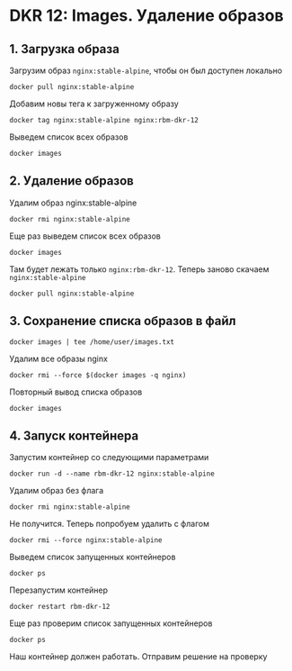 # DKR 12: Images. Удаление образов

## 1. Загрузка образа

Загрузим образ `nginx:stable-alpine`, чтобы он был доступен локально

```console
docker pull nginx:stable-alpine
```

Добавим новы тега к загруженному образу

```console
docker tag nginx:stable-alpine nginx:rbm-dkr-12
```

Выведем список всех образов

```console
docker images
```

## 2. Удаление образов
 
Удалим образ nginx:stable-alpine

```console
docker rmi nginx:stable-alpine
```

Еще раз выведем список всех образов

```console
docker images
```

Там будет лежать только `nginx:rbm-dkr-12`. Теперь заново скачаем `nginx:stable-alpine`

```console
docker pull nginx:stable-alpine
```

## 3. Сохранение списка образов в файл

```console
docker images | tee /home/user/images.txt
```

Удалим все образы nginx

```console
docker rmi --force $(docker images -q nginx)
```

Повторный вывод списка образов

```console
docker images
```

## 4. Запуск контейнера

Запустим контейнер со следующими параметрами

```console
docker run -d --name rbm-dkr-12 nginx:stable-alpine
```

Удалим образ без флага

```console
docker rmi nginx:stable-alpine
```

Не получится. Теперь попробуем удалить с флагом

```console
docker rmi --force nginx:stable-alpine
```

Выведем список запущенных контейнеров

```console
docker ps
```

Перезапустим контейнер

```console
docker restart rbm-dkr-12
```

Еще раз проверим список запущенных контейнеров

```console
docker ps
```

Наш контейнер должен работать. Отправим решение на проверку